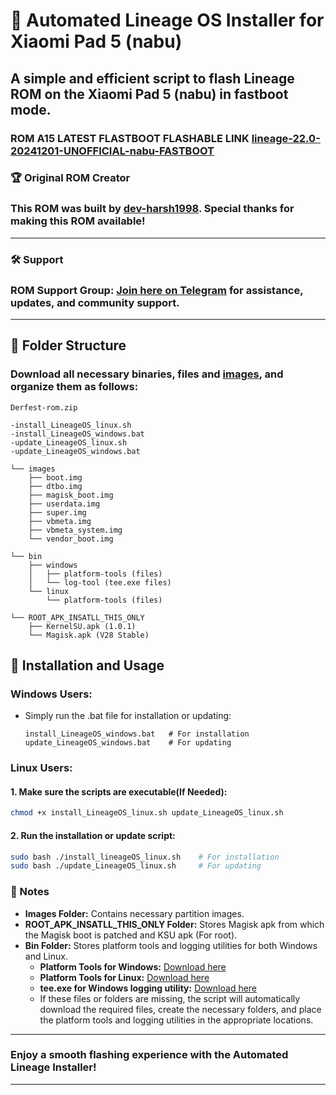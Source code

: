 # 🚀 Automated Lineage OS Installer for Xiaomi Pad 5 (nabu)

## A simple and efficient script to flash Lineage ROM on the Xiaomi Pad 5 (nabu) in fastboot mode.
### ROM A15 LATEST FLASTBOOT FLASHABLE LINK [lineage-22.0-20241201-UNOFFICIAL-nabu-FASTBOOT](https://1drv.ms/f/s!ArrRdTwOqQPll48G9o3XYsFBhHFNvQ?e=t9h7q3)
### 🏆 Original ROM Creator
### This ROM was built by [dev-harsh1998](https://github.com/dev-harsh1998). Special thanks for making this ROM available!
---
### 🛠 Support
### **ROM Support Group**: [Join here on Telegram](https://t.me/xiaomipad5global) for assistance, updates, and community support.
---

## 📂 Folder Structure
### Download all necessary binaries, files and [images](https://github.com/ArKT-7/automated-nabu-Lineage-installer/releases/tag/Lineage-november), and organize them as follows:

```plaintext
Derfest-rom.zip

-install_LineageOS_linux.sh
-install_LineageOS_windows.bat
-update_LineageOS_linux.sh
-update_LineageOS_windows.bat

└── images
    ├── boot.img
    ├── dtbo.img
    ├── magisk_boot.img
    ├── userdata.img
    ├── super.img
    ├── vbmeta.img
    ├── vbmeta_system.img
    └── vendor_boot.img

└── bin
    ├── windows
    │   ├── platform-tools (files)
    │   └── log-tool (tee.exe files)
    └── linux
        └── platform-tools (files)

└── ROOT_APK_INSATLL_THIS_ONLY
    ├── KernelSU.apk (1.0.1)
    └── Magisk.apk (V28 Stable)
```

## 🔧 Installation and Usage

### Windows Users:
- Simply run the .bat file for installation or updating:
  ```plaintext
  install_LineageOS_windows.bat   # For installation
  update_LineageOS_windows.bat    # For updating
  ```
  
### Linux Users:
#### 1. Make sure the scripts are executable(If Needed):
   ```bash
   chmod +x install_LineageOS_linux.sh update_LineageOS_linux.sh
   ```
   
#### 2. Run the installation or update script:
   ```bash
   sudo bash ./install_lineageOS_linux.sh    # For installation
   sudo bash ./update_LineageOS_linux.sh     # For updating
   ```

### 📜 Notes
- **Images Folder:** Contains necessary partition images.
- **ROOT_APK_INSATLL_THIS_ONLY Folder:** Stores Magisk apk from which the Magisk boot is patched and KSU apk (For root).
- **Bin Folder:** Stores platform tools and logging utilities for both Windows and Linux.
  - **Platform Tools for Windows:** [Download here](https://developer.android.com/studio/releases/platform-tools)  
  - **Platform Tools for Linux:** [Download here](https://developer.android.com/studio/releases/platform-tools)  
  - **tee.exe for Windows logging utility:** [Download here](https://github.com/dEajL3kA/tee-win32)
  - If these files or folders are missing, the script will automatically download the required files, create the necessary folders, and place the platform tools and logging utilities in the appropriate locations.


---
### Enjoy a smooth flashing experience with the **Automated Lineage Installer**!
---


